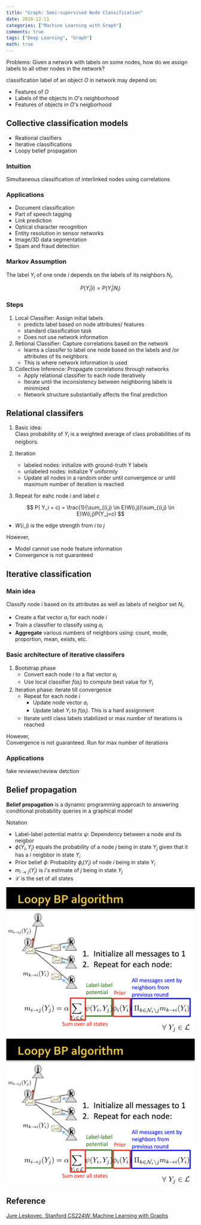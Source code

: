 ```yaml
---
title: "Graph: Semi-supervised Node Classification"
date: 2020-12-11
categories: ["Machine Learning with Graph"]
comments: true
tags: ["Deep Learning", "Graph"]
math: true
---
```



Problems: Given a network with labels on some nodes, how do we assign labels to all other nodes in the network?

classification label of an object $O$ in network may depend on:
- Features of $O$
- Labels of the objects in $O$'s neighborhood
- Features of objects in $O$'s neigborhood

## Collective classification models

- Reational clasifiers
- Iterative classifications
- Loopy belief propagation
   
### Intuition 

Simultaneous classification of interlinked nodes using correlations

### Applications

- Document classification
- Part of speech tagging
- Link prediction
- Optical character recognition
- Entity resolution in sensor networks
- Image/3D data segmentation
- Spam and fraud detection

### Markov Assumption
The label ${Y_i}$ of one onde $i$ depends on the labels of its neighbors ${N_i}$.

$$P(Y_i \vert i ) = P (Y_i \vert N_i)$$

### Steps

1. Local Classifier: Assign initial labels
   - predicts label based on node attributes/  features
   - standard classification task
   - Does not use network information 
2. Retional Classifier: Capture correlations based on the network 
   - learns a classifer to label one node based on the labels and /or attributes of tis neighbors
   - This is where network information is used
3. Collective Inference: Propagate correlations through networks 
   - Apply relational classifier to each node iteratively
   - Iterate until the inconsistency between neighboring labels is minimized 
   - Network structure substantially affects the final prediction 


## Relational classifers
1. Basic idea:  
Class probability of ${Y_i}$ is a weighted average of class probabilities of its neigbors.

2. Iteration
   - labeled nodes: initialize with ground-truth Y labels
   - unlabeled nodes: initialize Y uniformly 
   - Update all nodes in a random order until convergence or until maximum number of iteration is reached 

3. Repeat for eahc node $i$ and label $c$

$$
P( Y_i = c) = \frac{1}{\sum_{(i,j) \in E}W(i,j)}\sum_{(i,j) \in E}W(i,j)P(Y_j=c)
$$

   - $W(i,j)$ is the edge strength from $i$ to $j$

However,
   - Model cannot use node feature information
   - Convergence is not guaranteed 

## Iterative classification

### Main idea
Classify node $i$ based on its attributes as well as labels of neigbor set $N_i$.

  - Create a flat vector $a_i$ for each node $i$
  - Train a classifier to classify using $a_i$
  - **Aggregate** various numbers of neighbors using: count, mode, proportion, mean, exists, etc.

### Basic architecture of iterative classifers

1. Bootstrap phase
    - Convert each node $i$ to a flat vector $a_i$
    - Use local classifier $f(a_i)$ to compute best value for $Y_i$
2. Iteration phase: iterate till convergence
    - Repeat for each node $i$
      - Update node vector $a_i$
      - Update label $Y_i$ to $f(a_i)$. This is a hard assignment
    - Iterate until class labels stabilized or max number of iterations is reached

However,  
  Convergence is not guaranteed. Run for max number of iterations

### Applications

fake reviewer/review detction

## Belief propagation

**Belief propagation** is a dynamic programming approach to answering conditional probability queries in a graphical model

Notation
- Label-label potential matrix $\psi$: Dependency between a node and its neigbor
- $\phi(Y_i, Y_j)$ equals the probability of a node $j$ being in state $Y_j$ given that it has a $i$ neigbbor in state $Y_i$
- Prior belief $\phi$: Probability $\phi _i (Y_i)$ of node $i$ being in state ${Y_i}$
- $m_{i \rightarrow j}(Y_j)$ is $i$'s estimate of $j$ being in state $Y_j$ 
- $\mathcal{L}$ is the set of all states

![Loopy-BP1](/images/ml/loopy-BP1.png)

![Loopy-BP1](/images/ml/loopy-BP1.png)

## Reference

[Jure Leskovec, Stanford CS224W: Machine Learning with Graphs](http://cs224w.stanford.edu)